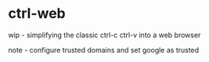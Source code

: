 # ctrl-web

wip - simplifying the classic ctrl-c ctrl-v into a web browser

note - configure trusted domains and set google as trusted